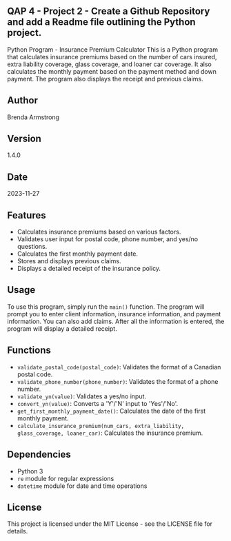 ## QAP 4 - Project 2 - Create a Github Repository and add a Readme file outlining the Python project.

Python Program - Insurance Premium Calculator
This is a Python program that calculates insurance premiums based on the number of cars insured, extra liability coverage, glass coverage, and loaner car coverage. It also calculates the monthly payment based on the payment method and down payment. The program also displays the receipt and previous claims.

## Author

Brenda Armstrong

## Version

1.4.0

## Date

2023-11-27

## Features

- Calculates insurance premiums based on various factors.
- Validates user input for postal code, phone number, and yes/no questions.
- Calculates the first monthly payment date.
- Stores and displays previous claims.
- Displays a detailed receipt of the insurance policy.

## Usage

To use this program, simply run the `main()` function. The program will prompt you to enter client information, insurance information, and payment information. You can also add claims. After all the information is entered, the program will display a detailed receipt.

## Functions

- `validate_postal_code(postal_code)`: Validates the format of a Canadian postal code.
- `validate_phone_number(phone_number)`: Validates the format of a phone number.
- `validate_yn(value)`: Validates a yes/no input.
- `convert_yn(value)`: Converts a 'Y'/'N' input to 'Yes'/'No'.
- `get_first_monthly_payment_date()`: Calculates the date of the first monthly payment.
- `calculate_insurance_premium(num_cars, extra_liability, glass_coverage, loaner_car)`: Calculates the insurance premium.

## Dependencies

- Python 3
- `re` module for regular expressions
- `datetime` module for date and time operations

## License

This project is licensed under the MIT License - see the LICENSE file for details.
